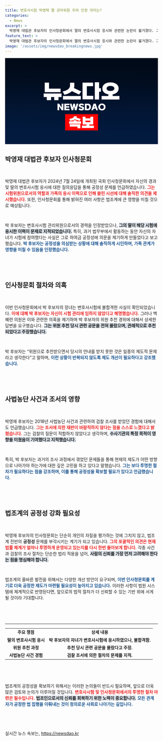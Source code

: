```yaml
---
title: 변호사시험 박영재 딸 관리위원 우려 인정 의미는?
categories:
  - News
excerpt: >
  박영재 대법관 후보자의 인사청문회에서 딸의 변호사시험 응시와 관련한 논란이 불거졌다. 그는 공정성을 유지했음을 강조했으나 제도의 문제를 지적하며 우려를 끌어내고 있다. 과거 사법농단 사건에서도 직접 경험한 바람직하지 않은 사법 조치에 대한 반성과 함께 뜻밖의 눈물도 흘렸다.
feature_text: >
  박영재 대법관 후보자의 인사청문회에서 딸의 변호사시험 응시와 관련한 논란이 불거졌다. 그는 공정성을 유지했음을 강조했으나 제도의 문제를 지적하며 우려를 끌어내고 있다. 과거 사법농단 사건에서도 직접 경험한 바람직하지 않은 사법 조치에 대한 반성과 함께 뜻밖의 눈물도 흘렸다.
image: '/assets/img/newsdao_breakingnews.jpg'
---
```


<p><img src="/assets/img/newsdao_breakingnews.jpg" alt="ontimetimes 속보" /></p>

<h2 data-ke-size="size26">박영재 대법관 후보자 인사청문회</h2>

<p data-ke-size="size16">&nbsp;</p>

<p>박영재 대법관 후보자가 2024년 7월 24일에 개최된 국회 인사청문회에서 자신의 경과 및 딸의 변호사시험 응시에 대한 질의응답을 통해 공정성 문제를 언급하였습니다. <b><span style="color: #ee2323;">그는 시험위원으로서의 역할과 가족의 응시 이력으로 인해 쏠린 시선에 대해 솔직한 의견을 제시했습니다.</span></b> 또한, 인사청문회를 통해 밝혀진 여러 사항은 법조계에 큰 영향을 미칠 것으로 예상됩니다.</p>

<p data-ke-size="size16">&nbsp;</p>

<p>박 후보자는 변호사시험 관리위원으로서의 경력을 인정받았으나, <b><span style="background-color: #21538527;">그의 딸이 해당 시험에 응시한 이력이 문제로 지적되었습니다.</span></b> 특히, 과거 법무부에서 활동하는 동안 자신의 자녀가 시험에 참여했다는 사실은 그로 하여금 공정성에 의문을 제기하게 만들었다고 보고했습니다. <b><span style="color: #1a5490;">박 후보자는 공정성을 의심받는 상황에 대해 솔직하게 시인하며, 가족 관계가 영향을 미칠 수 있음을 인정했습니다.</span></b> </p>

<p data-ke-size="size16">&nbsp;</p>

<p data-ke-size="size16">&nbsp;</p>

<h2 data-ke-size="size26">인사청문회 절차와 의혹</h2>

<p data-ke-size="size16">&nbsp;</p>

<p>이번 인사청문회에서 박 후보자의 장녀는 변호사시험에 불합격한 사실이 확인되었습니다. <b><span style="color: #ee2323;">이에 대해 박 후보자는 자신이 시험 관리에 임하지 않았다고 해명했습니다.</span></b> 그러나 백혜련 의원은 이와 관련한 의혹을 제기하며 박 후보자의 위원 추천 경위에 대해서 상세한 답변을 요구했습니다. <b><span style="background-color: #21538527;">그는 위원 추천 당시 관련 공문을 전혀 몰랐으며, 관례적으로 추천되었다고 주장했습니다.</span></b> </p>

<p data-ke-size="size16">&nbsp;</p>

<p>박 후보자는 “위원으로 추천받으면서 당시의 안내를 받지 못한 것은 일종의 제도적 문제라고 생각한다”고 말하며, <b><span style="color: #1a5490;">이런 상황이 반복되지 않도록 제도 개선이 필요하다고 강조했습니다.</span></b> </p>

<p data-ke-size="size16">&nbsp;</p>

<p data-ke-size="size16">&nbsp;</p>

<h2 data-ke-size="size26">사법농단 사건과 조서의 영향</h2>

<p data-ke-size="size16">&nbsp;</p>

<p>박영재 후보자는 2018년 사법농단 사건과 관련하여 검찰 조사를 받았던 경험에 대해서도 언급했습니다. <b><span style="color: #ee2323;">그는 조서에 의한 재판이 바람직하지 않다는 점을 스스로 느꼈다고 밝혔습니다.</span></b> 그는 검찰의 질문이 적합하지 않았다고 생각하며, <b><span style="background-color: #21538527;">수사기관의 특정 목적이 영향을 미쳤음이 기여했다고 지적했습니다.</span></b> </p>

<p data-ke-size="size16">&nbsp;</p>

<p>특히, 박 후보자는 과거의 조사 과정에서 겪었던 문제들을 통해 현재의 제도가 어떤 방향으로 나아가야 하는가에 대한 깊은 고민을 하고 있다고 말했습니다. <b><span style="color: #1a5490;">그는 보다 투명한 절차가 필요하다는 점을 강조하며, 이를 통해 공정성을 확보할 필요가 있다고 언급했습니다.</span></b> </p>

<p data-ke-size="size16">&nbsp;</p>

<p data-ke-size="size16">&nbsp;</p>

<h2 data-ke-size="size26">법조계의 공정성 강화 필요성</h2>

<p data-ke-size="size16">&nbsp;</p>

<p>박영재 후보자의 인사청문회는 단순히 개인의 자질을 평가하는 것에 그치지 않고, 법조계 전반의 <b>공정성</b> 문제를 부각시키는 계기가 되고 있습니다. <b><span style="color: #ee2323;">그의 포괄적인 의견은 현재 법률 체계가 얼마나 투명하게 운영되고 있는지를 다시 한번 돌아보게 합니다.</span></b> 각종 사건과 검찰의 조사 절차는 단순한 법리 적용을 넘어, <b><span style="background-color: #21538527;">사람의 신뢰를 가장 먼저 고려해야 한다는 점을 명심해야 합니다.</span></b> </p>

<p data-ke-size="size16">&nbsp;</p>

<p>법조계의 올바른 발전을 위해서는 다양한 개선 방안이 요구되며, <b><span style="color: #1a5490;">이번 인사청문회를 계기로 더욱 공정한 제도가 마련될 필요성이 높아지고 있습니다.</span></b> 이러한 사항이 법원 시스템에 체계적으로 반영된다면, 앞으로의 법적 절차가 더 신뢰할 수 있는 기반 위에 서게 될 것이라 기대합니다.</p>

<p data-ke-size="size16">&nbsp;</p>

<p data-ke-size="size16">&nbsp;</p>   

<hr>

<table style="width: 100%; border-collapse: collapse;">
    <tr>
        <td style="text-align: center; height: 17px;"><b>주요 쟁점</b></td>
        <td style="text-align: center; height: 17px;"><b>상세 내용</b></td>
    </tr>
    <tr>
        <td style="text-align: center; height: 17px;"><b>딸의 변호사시험 응시</b></td>
        <td style="text-align: center; height: 17px;"><b>박 후보자의 자녀가 변호사시험에 응시하였으나, 불합격함.</b></td>
    </tr>
    <tr>
        <td style="text-align: center; height: 17px;"><b>위원 추천 과정</b></td>
        <td style="text-align: center; height: 17px;"><b>추천 당시 관련 공문을 몰랐다고 주장.</b></td>
    </tr>
    <tr>
        <td style="text-align: center; height: 17px;"><b>사법농단 사건 경험</b></td>
        <td style="text-align: center; height: 17px;"><b>검찰 조서에 의한 절차의 문제를 지적.</b></td>
    </tr>
</table>

<p data-ke-size="size16">&nbsp;</p>

<p data-ke-size="size16">&nbsp;</p> 

<p>법조계의 공정성을 확보하기 위해서는 이러한 논의들이 반드시 필요하며, 앞으로 더욱 많은 검토와 논의가 이루어질 것입니다. <b><span style="color: #ee2323;">변호사시험 및 인사청문회에서의 투명한 절차 마련은 필수입니다.</span></b> <b><span style="background-color: #21538527;">법조인으로서의 신뢰를 회복하기 위한 노력이 중요합니다.</span></b> <b><span style="color: #1a5490;">모든 관계자가 공정한 법 집행을 이뤄내는 것이 정의로운 사회로 나아가는 길입니다.</span></b> </p>

<p data-ke-size="size16">&nbsp;</p> 

<p data-ke-size="size16">&nbsp;</p>
실시간 뉴스 속보는, <a href="https://newsdao.kr" rel="dofollow">https://newsdao.kr</a>


